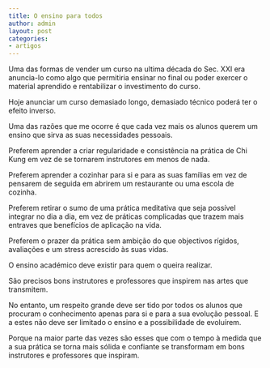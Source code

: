 ```yaml
---
title: O ensino para todos
author: admin
layout: post
categories:
- artigos
---
```

Uma das formas de vender um curso na ultima década do Sec. XXI era anuncia-lo como algo que permitiria ensinar no final ou poder exercer o material aprendido e rentabilizar o investimento do curso.

Hoje anunciar um curso demasiado longo, demasiado técnico poderá ter o efeito inverso.

Uma das razões que me ocorre é que cada vez mais os alunos querem um ensino que sirva as suas necessidades pessoais.

Preferem aprender a criar regularidade e consistência na prática de Chi Kung em vez de se tornarem instrutores em menos de nada.

Preferem aprender a cozinhar para si e para as suas famílias em vez de pensarem de seguida em abrirem um restaurante ou uma escola de cozinha.

Preferem retirar o sumo de uma prática meditativa que seja possível integrar no dia a dia, em vez de práticas complicadas que trazem mais entraves que benefícios de aplicação na vida.

Preferem o prazer da prática sem ambição do que objectivos rígidos, avaliações e um stress acrescido às suas vidas.

O ensino académico deve existir para quem o queira realizar.

São precisos bons instrutores e professores que inspirem nas artes que transmitem.

No entanto, um respeito grande deve ser tido por todos os alunos que procuram o conhecimento apenas para si e para a sua evolução pessoal. E a estes não deve ser limitado o ensino e a possibilidade de evoluírem.

Porque na maior parte das vezes são esses que com o tempo à medida que a sua prática se torna mais sólida e confiante se transformam em bons instrutores e professores que inspiram.

